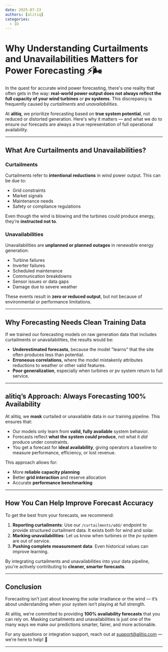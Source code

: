 ```yaml
---
date: 2025-07-23
authors: [alitiq]
categories:
  - IO
---
```


# Why Understanding Curtailments and Unavailabilities Matters for Power Forecasting ⚡🌬️

In the quest for accurate wind power forecasting, there's one reality that often gets in the way: **real-world power output does not always reflect the full capacity of your wind turbines** or **pv systems**. This discrepancy is frequently caused by *curtailments* and *unavailabilities*.

<!-- more -->

At **alitiq**, we prioritize forecasting based on **true system potential**, not reduced or distorted generation. Here's why it matters — and what we do to ensure our forecasts are always a true representation of full operational availability.

---

## What Are Curtailments and Unavailabilities?  

### Curtailments  
Curtailments refer to **intentional reductions** in wind power output. This can be due to:
- Grid constraints  
- Market signals  
- Maintenance needs  
- Safety or compliance regulations

Even though the wind is blowing and the turbines could produce energy, they’re **instructed not to**.

### Unavailabilities  
Unavailabilities are **unplanned or planned outages** in renewable energy generation:
- Turbine failures
- Inverter failures
- Scheduled maintenance
- Communication breakdowns  
- Sensor issues or data gaps
- Damage due to severe weather

These events result in **zero or reduced output**, but not because of environmental or performance limitations.

---

## Why Forecasting Needs Clean Training Data  

If we trained our forecasting models on raw generation data that includes curtailments or unavailabilities, the results would be:
- **Underestimated forecasts**, because the model "learns" that the site often produces less than potential.
- **Erroneous correlations**, where the model mistakenly attributes reductions to weather or other valid features.
- **Poor generalization**, especially when turbines or pv system return to full service.

---

## alitiq’s Approach: Always Forecasting 100% Availability  

At alitiq, we **mask** curtailed or unavailable data in our training pipeline. This ensures that:
- Our models only learn from **valid, fully available** system behavior.  
- Forecasts reflect **what the system *could* produce**, not what it *did* produce under constraints.  
- You get a forecast for **ideal availability**, giving operators a baseline to measure performance, efficiency, or lost revenue.

This approach allows for:
- More **reliable capacity planning**  
- Better **grid interaction** and reserve allocation  
- Accurate **performance benchmarking**  

---

## How You Can Help Improve Forecast Accuracy  

To get the best from your forecasts, we recommend:
1. **Reporting curtailments**: Use our `/curtailments/add/` endpoint to provide structured curtailment data. It exists both for wind and solar.
2. **Marking unavailabilities**: Let us know when turbines or the pv system are out of service.
3. **Pushing complete measurement data**: Even historical values can improve learning.

By integrating curtailments and unavailabilities into your data pipeline, you're actively contributing to **cleaner, smarter forecasts**.

---

## Conclusion  

Forecasting isn’t just about knowing the solar irradiance or the wind — it’s about understanding when your system isn’t playing at full strength.

At alitiq, we’re committed to providing **100% availability forecasts** that you can rely on. Masking curtailments and unavailabilities is just one of the many ways we make our predictions smarter, fairer, and more actionable.

For any questions or integration support, reach out at [support@alitiq.com](mailto:support@alitiq.com) — we’re here to help! 💬

---

